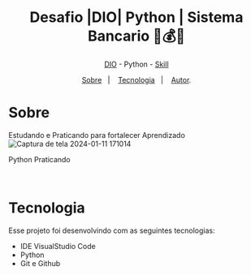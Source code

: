 <h1 align="center"> Desafio |DIO| Python | Sistema Bancario 🏦💰💸 </h1>

<p align="center"> <a href="https://web.dio.me/home" target="_blank">DIO</a> - Python - <a href="https://www.dio.me/users/vteider" target="_blank">Skill</a>

<p align="center">
<a href="#sobre">Sobre</a>&nbsp;&nbsp;&nbsp|&nbsp;&nbsp;&nbsp;
<a href="#tecnologia">Tecnologia</a>&nbsp;&nbsp;&nbsp|&nbsp;&nbsp;&nbsp;
<a href="#autor">Autor</a>.</p>

# Sobre
Estudando e Praticando para fortalecer Aprendizado 
![Captura de tela 2024-01-11 171014](https://github.com/hebertfarias/Python-NTT-DIO.git )


<p> Python Praticando </p>

<br>

# Tecnologia

Esse projeto foi desenvolvindo com as seguintes tecnologias:

- IDE VisualStudio Code
- Python
- Git e Github


